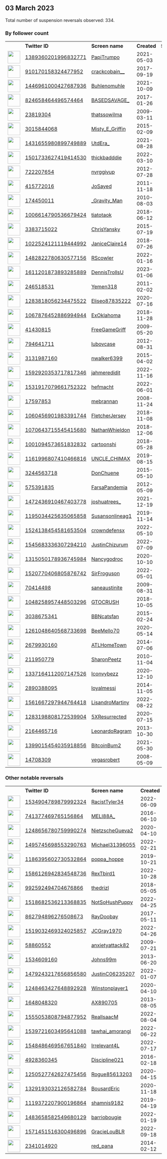 
## 03 March 2023
Total number of suspension reversals observed: 334.

### By follower count
<table><tr><th></th><th align="left">Twitter ID</th><th align="left">Screen name</th>
<th align="left">Created</th><th align="left">Status</th><th align="left">Suspended</th><th align="left">Followers</th>
<tr><td><a href="https://pbs.twimg.com/profile_images/1480206342740664323/Z8u5VdNO_normal.jpg"><img src="https://pbs.twimg.com/profile_images/1480206342740664323/Z8u5VdNO_normal.jpg" width="40px" height="40px" align="center"/></a></td><td><a href="https://twitter.com/intent/user?user_id=1389360201996832771">1389360201996832771</a></td><td><a href="https://twitter.com/PapiTrumpo">PapiTrumpo</a></td><td>2021-05-03</td><td align="center"></td><td>2023-02-27</td><td>830213</td></tr>
<tr><td><a href="https://pbs.twimg.com/profile_images/1567827364347772928/AMns92Cx_normal.jpg"><img src="https://pbs.twimg.com/profile_images/1567827364347772928/AMns92Cx_normal.jpg" width="40px" height="40px" align="center"/></a></td><td><a href="https://twitter.com/intent/user?user_id=910170158324477952">910170158324477952</a></td><td><a href="https://twitter.com/crackcobain__">crackcobain__</a></td><td>2017-09-19</td><td align="center"></td><td>2022-11-18</td><td>269104</td></tr>
<tr><td><a href="https://pbs.twimg.com/profile_images/1655904884980346880/mF0kH2J1_normal.jpg"><img src="https://pbs.twimg.com/profile_images/1655904884980346880/mF0kH2J1_normal.jpg" width="40px" height="40px" align="center"/></a></td><td><a href="https://twitter.com/intent/user?user_id=1446961000427687936">1446961000427687936</a></td><td><a href="https://twitter.com/Buhlenomuhle">Buhlenomuhle</a></td><td>2021-10-09</td><td align="center"></td><td>2023-02-06</td><td>221414</td></tr>
<tr><td><a href="https://pbs.twimg.com/profile_images/1670448760185319425/RgZW46JJ_normal.jpg"><img src="https://pbs.twimg.com/profile_images/1670448760185319425/RgZW46JJ_normal.jpg" width="40px" height="40px" align="center"/></a></td><td><a href="https://twitter.com/intent/user?user_id=824658464496574464">824658464496574464</a></td><td><a href="https://twitter.com/BASEDSAVAGE_">BASEDSAVAGE_</a></td><td>2017-01-26</td><td align="center"></td><td></td><td>212475</td></tr>
<tr><td><a href="https://pbs.twimg.com/profile_images/1630268670214586368/zz03Jutb_normal.jpg"><img src="https://pbs.twimg.com/profile_images/1630268670214586368/zz03Jutb_normal.jpg" width="40px" height="40px" align="center"/></a></td><td><a href="https://twitter.com/intent/user?user_id=23819304">23819304</a></td><td><a href="https://twitter.com/thatssowilma">thatssowilma</a></td><td>2009-03-11</td><td align="center"></td><td>2023-02-07</td><td>66701</td></tr>
<tr><td><a href="https://pbs.twimg.com/profile_images/1569830434447695872/kMvBpg7t_normal.jpg"><img src="https://pbs.twimg.com/profile_images/1569830434447695872/kMvBpg7t_normal.jpg" width="40px" height="40px" align="center"/></a></td><td><a href="https://twitter.com/intent/user?user_id=3015844068">3015844068</a></td><td><a href="https://twitter.com/Misty_E_Griffin">Misty_E_Griffin</a></td><td>2015-02-09</td><td align="center"></td><td>2022-09-21</td><td>37404</td></tr>
<tr><td><a href="https://pbs.twimg.com/profile_images/1669961870751539202/rChro408_normal.jpg"><img src="https://pbs.twimg.com/profile_images/1669961870751539202/rChro408_normal.jpg" width="40px" height="40px" align="center"/></a></td><td><a href="https://twitter.com/intent/user?user_id=1431655980899749889">1431655980899749889</a></td><td><a href="https://twitter.com/UtdEra_">UtdEra_</a></td><td>2021-08-28</td><td align="center"></td><td></td><td>32259</td></tr>
<tr><td><a href="https://pbs.twimg.com/profile_images/1630900479810043904/V0QqYb2x_normal.jpg"><img src="https://pbs.twimg.com/profile_images/1630900479810043904/V0QqYb2x_normal.jpg" width="40px" height="40px" align="center"/></a></td><td><a href="https://twitter.com/intent/user?user_id=1501733627419414530">1501733627419414530</a></td><td><a href="https://twitter.com/thickbadddie">thickbadddie</a></td><td>2022-03-10</td><td align="center"></td><td>2023-02-01</td><td>26492</td></tr>
<tr><td><a href="https://pbs.twimg.com/profile_images/992060967788756993/-kJpC8zx_normal.jpg"><img src="https://pbs.twimg.com/profile_images/992060967788756993/-kJpC8zx_normal.jpg" width="40px" height="40px" align="center"/></a></td><td><a href="https://twitter.com/intent/user?user_id=722207654">722207654</a></td><td><a href="https://twitter.com/nvrggivup">nvrggivup</a></td><td>2012-07-28</td><td align="center"></td><td></td><td>25008</td></tr>
<tr><td><a href="https://abs.twimg.com/sticky/default_profile_images/default_profile_normal.png"><img src="https://abs.twimg.com/sticky/default_profile_images/default_profile_normal.png" width="40px" height="40px" align="center"/></a></td><td><a href="https://twitter.com/intent/user?user_id=415772016">415772016</a></td><td><a href="https://twitter.com/JoSayed">JoSayed</a></td><td>2011-11-18</td><td align="center"></td><td>2023-02-07</td><td>22601</td></tr>
<tr><td><a href="https://pbs.twimg.com/profile_images/1286721442063634433/P9RyIl5S_normal.jpg"><img src="https://pbs.twimg.com/profile_images/1286721442063634433/P9RyIl5S_normal.jpg" width="40px" height="40px" align="center"/></a></td><td><a href="https://twitter.com/intent/user?user_id=174450011">174450011</a></td><td><a href="https://twitter.com/_Gravity_Man">_Gravity_Man</a></td><td>2010-08-03</td><td align="center"></td><td></td><td>17847</td></tr>
<tr><td><a href="https://pbs.twimg.com/profile_images/1664269190956748803/3aQ-EKfQ_normal.jpg"><img src="https://pbs.twimg.com/profile_images/1664269190956748803/3aQ-EKfQ_normal.jpg" width="40px" height="40px" align="center"/></a></td><td><a href="https://twitter.com/intent/user?user_id=1006614790536679424">1006614790536679424</a></td><td><a href="https://twitter.com/tiatotaok">tiatotaok</a></td><td>2018-06-12</td><td align="center"></td><td></td><td>11995</td></tr>
<tr><td><a href="https://pbs.twimg.com/profile_images/1653878826504536067/gC7MWj7M_normal.jpg"><img src="https://pbs.twimg.com/profile_images/1653878826504536067/gC7MWj7M_normal.jpg" width="40px" height="40px" align="center"/></a></td><td><a href="https://twitter.com/intent/user?user_id=3383715022">3383715022</a></td><td><a href="https://twitter.com/ChrisYansky">ChrisYansky</a></td><td>2015-07-19</td><td align="center"></td><td>2023-01-28</td><td>10462</td></tr>
<tr><td><a href="https://pbs.twimg.com/profile_images/1598502853097803778/Nq4Ct8vH_normal.jpg"><img src="https://pbs.twimg.com/profile_images/1598502853097803778/Nq4Ct8vH_normal.jpg" width="40px" height="40px" align="center"/></a></td><td><a href="https://twitter.com/intent/user?user_id=1022524121119444992">1022524121119444992</a></td><td><a href="https://twitter.com/JaniceClaire14">JaniceClaire14</a></td><td>2018-07-26</td><td align="center"></td><td>2022-12-03</td><td>8880</td></tr>
<tr><td><a href="https://pbs.twimg.com/profile_images/1535296896935284737/GCQlfHLQ_normal.jpg"><img src="https://pbs.twimg.com/profile_images/1535296896935284737/GCQlfHLQ_normal.jpg" width="40px" height="40px" align="center"/></a></td><td><a href="https://twitter.com/intent/user?user_id=1482822780630577156">1482822780630577156</a></td><td><a href="https://twitter.com/RScowler">RScowler</a></td><td>2022-01-16</td><td align="center"></td><td>2022-12-23</td><td>8843</td></tr>
<tr><td><a href="https://pbs.twimg.com/profile_images/1641220169484709895/T8rd10y5_normal.jpg"><img src="https://pbs.twimg.com/profile_images/1641220169484709895/T8rd10y5_normal.jpg" width="40px" height="40px" align="center"/></a></td><td><a href="https://twitter.com/intent/user?user_id=1611201873893285889">1611201873893285889</a></td><td><a href="https://twitter.com/DennisTrollsU">DennisTrollsU</a></td><td>2023-01-06</td><td align="center">🚫</td><td>2023-02-26</td><td>8042</td></tr>
<tr><td><a href="https://pbs.twimg.com/profile_images/2229154436/Yemen_normal.jpg"><img src="https://pbs.twimg.com/profile_images/2229154436/Yemen_normal.jpg" width="40px" height="40px" align="center"/></a></td><td><a href="https://twitter.com/intent/user?user_id=246518531">246518531</a></td><td><a href="https://twitter.com/Yemen318">Yemen318</a></td><td>2011-02-02</td><td align="center"></td><td></td><td>7987</td></tr>
<tr><td><a href="https://pbs.twimg.com/profile_images/1489794397034192898/TK9pLrX8_normal.jpg"><img src="https://pbs.twimg.com/profile_images/1489794397034192898/TK9pLrX8_normal.jpg" width="40px" height="40px" align="center"/></a></td><td><a href="https://twitter.com/intent/user?user_id=1283818056234475522">1283818056234475522</a></td><td><a href="https://twitter.com/Eliseo87835222">Eliseo87835222</a></td><td>2020-07-16</td><td align="center"></td><td>2022-11-09</td><td>7438</td></tr>
<tr><td><a href="https://pbs.twimg.com/profile_images/1376185978075840512/Q7Gkiia5_normal.jpg"><img src="https://pbs.twimg.com/profile_images/1376185978075840512/Q7Gkiia5_normal.jpg" width="40px" height="40px" align="center"/></a></td><td><a href="https://twitter.com/intent/user?user_id=1067876452886994944">1067876452886994944</a></td><td><a href="https://twitter.com/ExOklahoma">ExOklahoma</a></td><td>2018-11-28</td><td align="center"></td><td>2022-11-01</td><td>7028</td></tr>
<tr><td><a href="https://pbs.twimg.com/profile_images/1632744440078168064/uelsNaCw_normal.jpg"><img src="https://pbs.twimg.com/profile_images/1632744440078168064/uelsNaCw_normal.jpg" width="40px" height="40px" align="center"/></a></td><td><a href="https://twitter.com/intent/user?user_id=41430815">41430815</a></td><td><a href="https://twitter.com/FreeGameGriff">FreeGameGriff</a></td><td>2009-05-20</td><td align="center"></td><td>2022-09-24</td><td>6993</td></tr>
<tr><td><a href="https://pbs.twimg.com/profile_images/1535029162225946627/bNhIkWzp_normal.jpg"><img src="https://pbs.twimg.com/profile_images/1535029162225946627/bNhIkWzp_normal.jpg" width="40px" height="40px" align="center"/></a></td><td><a href="https://twitter.com/intent/user?user_id=794641711">794641711</a></td><td><a href="https://twitter.com/lubovcase">lubovcase</a></td><td>2012-08-31</td><td align="center"></td><td>2022-07-11</td><td>6685</td></tr>
<tr><td><a href="https://pbs.twimg.com/profile_images/588783961259802624/kQ1OJjrz_normal.jpg"><img src="https://pbs.twimg.com/profile_images/588783961259802624/kQ1OJjrz_normal.jpg" width="40px" height="40px" align="center"/></a></td><td><a href="https://twitter.com/intent/user?user_id=3131987160">3131987160</a></td><td><a href="https://twitter.com/nwalker6399">nwalker6399</a></td><td>2015-04-02</td><td align="center"></td><td></td><td>6658</td></tr>
<tr><td><a href="https://pbs.twimg.com/profile_images/1618216456335900672/QKf7e_zO_normal.jpg"><img src="https://pbs.twimg.com/profile_images/1618216456335900672/QKf7e_zO_normal.jpg" width="40px" height="40px" align="center"/></a></td><td><a href="https://twitter.com/intent/user?user_id=1592920353717817346">1592920353717817346</a></td><td><a href="https://twitter.com/jahmeredidit">jahmeredidit</a></td><td>2022-11-16</td><td align="center">🚫</td><td>2023-02-01</td><td>6417</td></tr>
<tr><td><a href="https://pbs.twimg.com/profile_images/1658515987157614613/xXnjXxgT_normal.jpg"><img src="https://pbs.twimg.com/profile_images/1658515987157614613/xXnjXxgT_normal.jpg" width="40px" height="40px" align="center"/></a></td><td><a href="https://twitter.com/intent/user?user_id=1531917079661752322">1531917079661752322</a></td><td><a href="https://twitter.com/hefmacht">hefmacht</a></td><td>2022-06-01</td><td align="center"></td><td>2023-01-12</td><td>5342</td></tr>
<tr><td><a href="https://pbs.twimg.com/profile_images/1510632598875246595/Nmm67tUn_normal.jpg"><img src="https://pbs.twimg.com/profile_images/1510632598875246595/Nmm67tUn_normal.jpg" width="40px" height="40px" align="center"/></a></td><td><a href="https://twitter.com/intent/user?user_id=17597853">17597853</a></td><td><a href="https://twitter.com/mebrannan">mebrannan</a></td><td>2008-11-24</td><td align="center"></td><td>2023-02-22</td><td>5147</td></tr>
<tr><td><a href="https://pbs.twimg.com/profile_images/1067637228451426304/KnU8b-qq_normal.jpg"><img src="https://pbs.twimg.com/profile_images/1067637228451426304/KnU8b-qq_normal.jpg" width="40px" height="40px" align="center"/></a></td><td><a href="https://twitter.com/intent/user?user_id=1060456901983391744">1060456901983391744</a></td><td><a href="https://twitter.com/FletcherJersey">FletcherJersey</a></td><td>2018-11-08</td><td align="center">🚫</td><td>2022-08-01</td><td>5014</td></tr>
<tr><td><a href="https://pbs.twimg.com/profile_images/1555712808226013185/nSZmi1Yu_normal.jpg"><img src="https://pbs.twimg.com/profile_images/1555712808226013185/nSZmi1Yu_normal.jpg" width="40px" height="40px" align="center"/></a></td><td><a href="https://twitter.com/intent/user?user_id=1070643715545415680">1070643715545415680</a></td><td><a href="https://twitter.com/NathanWhieldon">NathanWhieldon</a></td><td>2018-12-06</td><td align="center"></td><td>2022-10-14</td><td>4977</td></tr>
<tr><td><a href="https://pbs.twimg.com/profile_images/1653415995707469824/t6rutmtJ_normal.jpg"><img src="https://pbs.twimg.com/profile_images/1653415995707469824/t6rutmtJ_normal.jpg" width="40px" height="40px" align="center"/></a></td><td><a href="https://twitter.com/intent/user?user_id=1001094573651832832">1001094573651832832</a></td><td><a href="https://twitter.com/cartoonshi">cartoonshi</a></td><td>2018-05-28</td><td align="center"></td><td></td><td>4881</td></tr>
<tr><td><a href="https://pbs.twimg.com/profile_images/1634643462837485569/WlMVlCYm_normal.jpg"><img src="https://pbs.twimg.com/profile_images/1634643462837485569/WlMVlCYm_normal.jpg" width="40px" height="40px" align="center"/></a></td><td><a href="https://twitter.com/intent/user?user_id=1161996807410466816">1161996807410466816</a></td><td><a href="https://twitter.com/UNCLE_CHIMAX">UNCLE_CHIMAX</a></td><td>2019-08-15</td><td align="center"></td><td>2023-01-31</td><td>4427</td></tr>
<tr><td><a href="https://pbs.twimg.com/profile_images/1642796870647832578/r8_objKP_normal.jpg"><img src="https://pbs.twimg.com/profile_images/1642796870647832578/r8_objKP_normal.jpg" width="40px" height="40px" align="center"/></a></td><td><a href="https://twitter.com/intent/user?user_id=3244563718">3244563718</a></td><td><a href="https://twitter.com/DonChuene">DonChuene</a></td><td>2015-05-10</td><td align="center"></td><td>2022-12-07</td><td>4275</td></tr>
<tr><td><a href="https://pbs.twimg.com/profile_images/1651350510312607745/-bJXW04u_normal.jpg"><img src="https://pbs.twimg.com/profile_images/1651350510312607745/-bJXW04u_normal.jpg" width="40px" height="40px" align="center"/></a></td><td><a href="https://twitter.com/intent/user?user_id=575391835">575391835</a></td><td><a href="https://twitter.com/FarsaPandemia">FarsaPandemia</a></td><td>2012-05-09</td><td align="center"></td><td>2022-08-22</td><td>4120</td></tr>
<tr><td><a href="https://pbs.twimg.com/profile_images/1665921148952141825/XiKDVGu0_normal.jpg"><img src="https://pbs.twimg.com/profile_images/1665921148952141825/XiKDVGu0_normal.jpg" width="40px" height="40px" align="center"/></a></td><td><a href="https://twitter.com/intent/user?user_id=1472436910467403778">1472436910467403778</a></td><td><a href="https://twitter.com/joshuatrees_">joshuatrees_</a></td><td>2021-12-19</td><td align="center"></td><td>2023-02-20</td><td>4045</td></tr>
<tr><td><a href="https://pbs.twimg.com/profile_images/1607896418953428998/-badCcDw_normal.jpg"><img src="https://pbs.twimg.com/profile_images/1607896418953428998/-badCcDw_normal.jpg" width="40px" height="40px" align="center"/></a></td><td><a href="https://twitter.com/intent/user?user_id=1195034425635065858">1195034425635065858</a></td><td><a href="https://twitter.com/Susansonlineag1">Susansonlineag1</a></td><td>2019-11-14</td><td align="center">🚫</td><td>2023-02-16</td><td>3684</td></tr>
<tr><td><a href="https://pbs.twimg.com/profile_images/1671290600140972032/3AKlN9_K_normal.jpg"><img src="https://pbs.twimg.com/profile_images/1671290600140972032/3AKlN9_K_normal.jpg" width="40px" height="40px" align="center"/></a></td><td><a href="https://twitter.com/intent/user?user_id=1524138454581653504">1524138454581653504</a></td><td><a href="https://twitter.com/crowndefensx">crowndefensx</a></td><td>2022-05-10</td><td align="center"></td><td>2023-02-07</td><td>3439</td></tr>
<tr><td><a href="https://pbs.twimg.com/profile_images/1671397840059260929/LNrFpLSx_normal.jpg"><img src="https://pbs.twimg.com/profile_images/1671397840059260929/LNrFpLSx_normal.jpg" width="40px" height="40px" align="center"/></a></td><td><a href="https://twitter.com/intent/user?user_id=1545683336307294210">1545683336307294210</a></td><td><a href="https://twitter.com/JustinChizurum">JustinChizurum</a></td><td>2022-07-09</td><td align="center"></td><td>2023-01-30</td><td>3415</td></tr>
<tr><td><a href="https://pbs.twimg.com/profile_images/1419423317174505482/g7O557YL_normal.jpg"><img src="https://pbs.twimg.com/profile_images/1419423317174505482/g7O557YL_normal.jpg" width="40px" height="40px" align="center"/></a></td><td><a href="https://twitter.com/intent/user?user_id=1315050178936745984">1315050178936745984</a></td><td><a href="https://twitter.com/Nancygodroc">Nancygodroc</a></td><td>2020-10-10</td><td align="center"></td><td>2022-08-24</td><td>3374</td></tr>
<tr><td><a href="https://pbs.twimg.com/profile_images/1639246086756761602/nmUvBdWf_normal.jpg"><img src="https://pbs.twimg.com/profile_images/1639246086756761602/nmUvBdWf_normal.jpg" width="40px" height="40px" align="center"/></a></td><td><a href="https://twitter.com/intent/user?user_id=1520770406805876742">1520770406805876742</a></td><td><a href="https://twitter.com/SirFroguson">SirFroguson</a></td><td>2022-05-01</td><td align="center">🚫</td><td>2023-01-22</td><td>3231</td></tr>
<tr><td><a href="https://pbs.twimg.com/profile_images/1652433474614173696/PU_QAJIi_normal.jpg"><img src="https://pbs.twimg.com/profile_images/1652433474614173696/PU_QAJIi_normal.jpg" width="40px" height="40px" align="center"/></a></td><td><a href="https://twitter.com/intent/user?user_id=70414498">70414498</a></td><td><a href="https://twitter.com/saneaustinite">saneaustinite</a></td><td>2009-08-31</td><td align="center"></td><td>2022-07-16</td><td>3108</td></tr>
<tr><td><a href="https://pbs.twimg.com/profile_images/1088902110673022977/4jqAqkM9_normal.jpg"><img src="https://pbs.twimg.com/profile_images/1088902110673022977/4jqAqkM9_normal.jpg" width="40px" height="40px" align="center"/></a></td><td><a href="https://twitter.com/intent/user?user_id=1048258957448503296">1048258957448503296</a></td><td><a href="https://twitter.com/GTOCRUSH">GTOCRUSH</a></td><td>2018-10-05</td><td align="center"></td><td></td><td>2925</td></tr>
<tr><td><a href="https://pbs.twimg.com/profile_images/1525247672831074308/mipdOiof_normal.jpg"><img src="https://pbs.twimg.com/profile_images/1525247672831074308/mipdOiof_normal.jpg" width="40px" height="40px" align="center"/></a></td><td><a href="https://twitter.com/intent/user?user_id=3038675341">3038675341</a></td><td><a href="https://twitter.com/BBNcatsfan">BBNcatsfan</a></td><td>2015-02-24</td><td align="center"></td><td>2022-08-28</td><td>2792</td></tr>
<tr><td><a href="https://pbs.twimg.com/profile_images/1630235850431684611/T0AKHUEM_normal.jpg"><img src="https://pbs.twimg.com/profile_images/1630235850431684611/T0AKHUEM_normal.jpg" width="40px" height="40px" align="center"/></a></td><td><a href="https://twitter.com/intent/user?user_id=1261048640568733698">1261048640568733698</a></td><td><a href="https://twitter.com/BeeMello70">BeeMello70</a></td><td>2020-05-14</td><td align="center"></td><td>2023-02-06</td><td>2778</td></tr>
<tr><td><a href="https://pbs.twimg.com/profile_images/1668171093683720192/NcplmZ1Z_normal.jpg"><img src="https://pbs.twimg.com/profile_images/1668171093683720192/NcplmZ1Z_normal.jpg" width="40px" height="40px" align="center"/></a></td><td><a href="https://twitter.com/intent/user?user_id=2679930160">2679930160</a></td><td><a href="https://twitter.com/ATLHomeTown">ATLHomeTown</a></td><td>2014-07-06</td><td align="center"></td><td>2022-11-19</td><td>2690</td></tr>
<tr><td><a href="https://pbs.twimg.com/profile_images/733997571874693120/65XUaVEd_normal.jpg"><img src="https://pbs.twimg.com/profile_images/733997571874693120/65XUaVEd_normal.jpg" width="40px" height="40px" align="center"/></a></td><td><a href="https://twitter.com/intent/user?user_id=211950779">211950779</a></td><td><a href="https://twitter.com/SharonPeetz">SharonPeetz</a></td><td>2010-11-04</td><td align="center"></td><td>2022-07-23</td><td>2644</td></tr>
<tr><td><a href="https://pbs.twimg.com/profile_images/1671296572485775361/CZS-qHRl_normal.jpg"><img src="https://pbs.twimg.com/profile_images/1671296572485775361/CZS-qHRl_normal.jpg" width="40px" height="40px" align="center"/></a></td><td><a href="https://twitter.com/intent/user?user_id=1337164112007147526">1337164112007147526</a></td><td><a href="https://twitter.com/Iconvybezz">Iconvybezz</a></td><td>2020-12-10</td><td align="center"></td><td>2023-02-19</td><td>2623</td></tr>
<tr><td><a href="https://pbs.twimg.com/profile_images/1581883014996496385/X_1Om2T__normal.jpg"><img src="https://pbs.twimg.com/profile_images/1581883014996496385/X_1Om2T__normal.jpg" width="40px" height="40px" align="center"/></a></td><td><a href="https://twitter.com/intent/user?user_id=2890388095">2890388095</a></td><td><a href="https://twitter.com/loyalmessi">loyalmessi</a></td><td>2014-11-05</td><td align="center"></td><td>2022-12-19</td><td>2589</td></tr>
<tr><td><a href="https://pbs.twimg.com/profile_images/1642242306920030215/SeUvHCnd_normal.jpg"><img src="https://pbs.twimg.com/profile_images/1642242306920030215/SeUvHCnd_normal.jpg" width="40px" height="40px" align="center"/></a></td><td><a href="https://twitter.com/intent/user?user_id=1561667297944764418">1561667297944764418</a></td><td><a href="https://twitter.com/LisandroMartiny">LisandroMartiny</a></td><td>2022-08-22</td><td align="center">🚫</td><td>2023-02-06</td><td>2557</td></tr>
<tr><td><a href="https://pbs.twimg.com/profile_images/1385214041358884867/7tIBm8bS_normal.jpg"><img src="https://pbs.twimg.com/profile_images/1385214041358884867/7tIBm8bS_normal.jpg" width="40px" height="40px" align="center"/></a></td><td><a href="https://twitter.com/intent/user?user_id=1283198808172539904">1283198808172539904</a></td><td><a href="https://twitter.com/5XResurrected">5XResurrected</a></td><td>2020-07-15</td><td align="center"></td><td></td><td>2521</td></tr>
<tr><td><a href="https://pbs.twimg.com/profile_images/1667902771289538563/NDlJXxXi_normal.jpg"><img src="https://pbs.twimg.com/profile_images/1667902771289538563/NDlJXxXi_normal.jpg" width="40px" height="40px" align="center"/></a></td><td><a href="https://twitter.com/intent/user?user_id=2164465716">2164465716</a></td><td><a href="https://twitter.com/LeonardoRagram">LeonardoRagram</a></td><td>2013-10-30</td><td align="center"></td><td>2022-05-03</td><td>2489</td></tr>
<tr><td><a href="https://pbs.twimg.com/profile_images/1582886298452430848/cD9rX7tt_normal.jpg"><img src="https://pbs.twimg.com/profile_images/1582886298452430848/cD9rX7tt_normal.jpg" width="40px" height="40px" align="center"/></a></td><td><a href="https://twitter.com/intent/user?user_id=1399015454035918856">1399015454035918856</a></td><td><a href="https://twitter.com/BitcoinBum2">BitcoinBum2</a></td><td>2021-05-30</td><td align="center"></td><td>2023-02-21</td><td>2351</td></tr>
<tr><td><a href="https://pbs.twimg.com/profile_images/1645163731519774721/JHWFZ3M9_normal.jpg"><img src="https://pbs.twimg.com/profile_images/1645163731519774721/JHWFZ3M9_normal.jpg" width="40px" height="40px" align="center"/></a></td><td><a href="https://twitter.com/intent/user?user_id=14708309">14708309</a></td><td><a href="https://twitter.com/vegasrobert">vegasrobert</a></td><td>2008-05-09</td><td align="center"></td><td>2023-02-15</td><td>2329</td></tr>
</table>

### Other notable reversals
<table><tr><th></th><th align="left">Twitter ID</th><th align="left">Screen name</th>
<th align="left">Created</th><th align="left">Status</th><th align="left">Suspended</th><th align="left">Followers</th>
<tr><td><a href="https://pbs.twimg.com/profile_images/1535086893225975808/cj4gi3No_normal.jpg"><img src="https://pbs.twimg.com/profile_images/1535086893225975808/cj4gi3No_normal.jpg" width="40px" height="40px" align="center"/></a></td><td><a href="https://twitter.com/intent/user?user_id=1534904789879992324">1534904789879992324</a></td><td><a href="https://twitter.com/RacistTyler34">RacistTyler34</a></td><td>2022-06-09</td><td align="center"></td><td>2022-11-14</td><td>747</td></tr>
<tr><td><a href="https://pbs.twimg.com/profile_images/993503401446137856/9vUdKw8T_normal.jpg"><img src="https://pbs.twimg.com/profile_images/993503401446137856/9vUdKw8T_normal.jpg" width="40px" height="40px" align="center"/></a></td><td><a href="https://twitter.com/intent/user?user_id=741377469765156864">741377469765156864</a></td><td><a href="https://twitter.com/MELI88A_">MELI88A_</a></td><td>2016-06-10</td><td align="center"></td><td>2022-11-07</td><td>732</td></tr>
<tr><td><a href="https://pbs.twimg.com/profile_images/1248657501937004545/hzMuSs6a_normal.jpg"><img src="https://pbs.twimg.com/profile_images/1248657501937004545/hzMuSs6a_normal.jpg" width="40px" height="40px" align="center"/></a></td><td><a href="https://twitter.com/intent/user?user_id=1248656780759990274">1248656780759990274</a></td><td><a href="https://twitter.com/NietzscheGueva2">NietzscheGueva2</a></td><td>2020-04-10</td><td align="center">🚫</td><td>2022-11-27</td><td>71</td></tr>
<tr><td><a href="https://pbs.twimg.com/profile_images/1637948255131648002/STR386Gk_normal.jpg"><img src="https://pbs.twimg.com/profile_images/1637948255131648002/STR386Gk_normal.jpg" width="40px" height="40px" align="center"/></a></td><td><a href="https://twitter.com/intent/user?user_id=1495745698553290763">1495745698553290763</a></td><td><a href="https://twitter.com/Michael31396055">Michael31396055</a></td><td>2022-02-21</td><td align="center"></td><td>2023-02-07</td><td>259</td></tr>
<tr><td><a href="https://pbs.twimg.com/profile_images/1412883083276300293/XkvqR_MQ_normal.jpg"><img src="https://pbs.twimg.com/profile_images/1412883083276300293/XkvqR_MQ_normal.jpg" width="40px" height="40px" align="center"/></a></td><td><a href="https://twitter.com/intent/user?user_id=1186395602730532864">1186395602730532864</a></td><td><a href="https://twitter.com/poppa_hoppe">poppa_hoppe</a></td><td>2019-10-21</td><td align="center"></td><td>2022-10-06</td><td>784</td></tr>
<tr><td><a href="https://pbs.twimg.com/profile_images/1588639984143126528/17lkzviH_normal.jpg"><img src="https://pbs.twimg.com/profile_images/1588639984143126528/17lkzviH_normal.jpg" width="40px" height="40px" align="center"/></a></td><td><a href="https://twitter.com/intent/user?user_id=1586126942834548736">1586126942834548736</a></td><td><a href="https://twitter.com/RexTbird1">RexTbird1</a></td><td>2022-10-28</td><td align="center"></td><td>2023-03-01</td><td>303</td></tr>
<tr><td><a href="https://pbs.twimg.com/profile_images/1663647828445634560/PK1VNQBE_normal.jpg"><img src="https://pbs.twimg.com/profile_images/1663647828445634560/PK1VNQBE_normal.jpg" width="40px" height="40px" align="center"/></a></td><td><a href="https://twitter.com/intent/user?user_id=992592494704676866">992592494704676866</a></td><td><a href="https://twitter.com/thedrizl">thedrizl</a></td><td>2018-05-05</td><td align="center"></td><td>2022-12-27</td><td>595</td></tr>
<tr><td><a href="https://pbs.twimg.com/profile_images/1584667560385150981/ATl85sk0_normal.jpg"><img src="https://pbs.twimg.com/profile_images/1584667560385150981/ATl85sk0_normal.jpg" width="40px" height="40px" align="center"/></a></td><td><a href="https://twitter.com/intent/user?user_id=1518682536213368835">1518682536213368835</a></td><td><a href="https://twitter.com/NotSoHushPuppy">NotSoHushPuppy</a></td><td>2022-04-25</td><td align="center">🚫</td><td>2022-12-04</td><td>499</td></tr>
<tr><td><a href="https://pbs.twimg.com/profile_images/1334689021231063042/H225hO2K_normal.jpg"><img src="https://pbs.twimg.com/profile_images/1334689021231063042/H225hO2K_normal.jpg" width="40px" height="40px" align="center"/></a></td><td><a href="https://twitter.com/intent/user?user_id=862794896276508673">862794896276508673</a></td><td><a href="https://twitter.com/RayDoobay">RayDoobay</a></td><td>2017-05-11</td><td align="center"></td><td>2022-11-13</td><td>1651</td></tr>
<tr><td><a href="https://pbs.twimg.com/profile_images/1608226004454998016/O_A79tJS_normal.jpg"><img src="https://pbs.twimg.com/profile_images/1608226004454998016/O_A79tJS_normal.jpg" width="40px" height="40px" align="center"/></a></td><td><a href="https://twitter.com/intent/user?user_id=1519032469324025857">1519032469324025857</a></td><td><a href="https://twitter.com/JCGray1970">JCGray1970</a></td><td>2022-04-26</td><td align="center"></td><td>2023-01-02</td><td>361</td></tr>
<tr><td><a href="https://pbs.twimg.com/profile_images/1497272037567447043/6pi8yDWx_normal.jpg"><img src="https://pbs.twimg.com/profile_images/1497272037567447043/6pi8yDWx_normal.jpg" width="40px" height="40px" align="center"/></a></td><td><a href="https://twitter.com/intent/user?user_id=58860552">58860552</a></td><td><a href="https://twitter.com/anxietyattack82">anxietyattack82</a></td><td>2009-07-21</td><td align="center"></td><td>2022-12-19</td><td>922</td></tr>
<tr><td><a href="https://pbs.twimg.com/profile_images/1591844647525142534/RwTTCYeY_normal.jpg"><img src="https://pbs.twimg.com/profile_images/1591844647525142534/RwTTCYeY_normal.jpg" width="40px" height="40px" align="center"/></a></td><td><a href="https://twitter.com/intent/user?user_id=1534609160">1534609160</a></td><td><a href="https://twitter.com/Johns99m">Johns99m</a></td><td>2013-06-20</td><td align="center"></td><td>2022-12-22</td><td>110</td></tr>
<tr><td><a href="https://pbs.twimg.com/profile_images/1596005527804411905/_q_AHF2I_normal.jpg"><img src="https://pbs.twimg.com/profile_images/1596005527804411905/_q_AHF2I_normal.jpg" width="40px" height="40px" align="center"/></a></td><td><a href="https://twitter.com/intent/user?user_id=1479243217656856580">1479243217656856580</a></td><td><a href="https://twitter.com/JustinC06235207">JustinC06235207</a></td><td>2022-01-07</td><td align="center"></td><td>2022-12-05</td><td>26</td></tr>
<tr><td><a href="https://pbs.twimg.com/profile_images/1598139709707911173/kKf1PMA8_normal.jpg"><img src="https://pbs.twimg.com/profile_images/1598139709707911173/kKf1PMA8_normal.jpg" width="40px" height="40px" align="center"/></a></td><td><a href="https://twitter.com/intent/user?user_id=1248463427648892928">1248463427648892928</a></td><td><a href="https://twitter.com/Winstonplayer1">Winstonplayer1</a></td><td>2020-04-10</td><td align="center"></td><td>2022-12-05</td><td>375</td></tr>
<tr><td><a href="https://pbs.twimg.com/profile_images/1549533740623400961/LpMHJxZm_normal.jpg"><img src="https://pbs.twimg.com/profile_images/1549533740623400961/LpMHJxZm_normal.jpg" width="40px" height="40px" align="center"/></a></td><td><a href="https://twitter.com/intent/user?user_id=1648048320">1648048320</a></td><td><a href="https://twitter.com/AX890705">AX890705</a></td><td>2013-08-05</td><td align="center"></td><td>2022-12-14</td><td>258</td></tr>
<tr><td><a href="https://pbs.twimg.com/profile_images/1643414594679894018/VmFhkoFC_normal.jpg"><img src="https://pbs.twimg.com/profile_images/1643414594679894018/VmFhkoFC_normal.jpg" width="40px" height="40px" align="center"/></a></td><td><a href="https://twitter.com/intent/user?user_id=1555053808794877952">1555053808794877952</a></td><td><a href="https://twitter.com/RealIsaacM">RealIsaacM</a></td><td>2022-08-04</td><td align="center"></td><td>2022-12-01</td><td>462</td></tr>
<tr><td><a href="https://pbs.twimg.com/profile_images/1592975964736172033/5MpIvInZ_normal.jpg"><img src="https://pbs.twimg.com/profile_images/1592975964736172033/5MpIvInZ_normal.jpg" width="40px" height="40px" align="center"/></a></td><td><a href="https://twitter.com/intent/user?user_id=1539721603495641088">1539721603495641088</a></td><td><a href="https://twitter.com/tawhai_amorangi">tawhai_amorangi</a></td><td>2022-06-22</td><td align="center">👋</td><td>2023-02-05</td><td>1</td></tr>
<tr><td><a href="https://pbs.twimg.com/profile_images/1631888140733431810/RpKUQaz8_normal.jpg"><img src="https://pbs.twimg.com/profile_images/1631888140733431810/RpKUQaz8_normal.jpg" width="40px" height="40px" align="center"/></a></td><td><a href="https://twitter.com/intent/user?user_id=1548486469567651840">1548486469567651840</a></td><td><a href="https://twitter.com/Irrelevant4L">Irrelevant4L</a></td><td>2022-07-17</td><td align="center"></td><td>2023-01-01</td><td>26</td></tr>
<tr><td><a href="https://pbs.twimg.com/profile_images/1660456744009584641/eaxNVf4M_normal.jpg"><img src="https://pbs.twimg.com/profile_images/1660456744009584641/eaxNVf4M_normal.jpg" width="40px" height="40px" align="center"/></a></td><td><a href="https://twitter.com/intent/user?user_id=4928360345">4928360345</a></td><td><a href="https://twitter.com/Discipline021">Discipline021</a></td><td>2016-02-18</td><td align="center"></td><td>2022-12-01</td><td>329</td></tr>
<tr><td><a href="https://pbs.twimg.com/profile_images/1250527967253417985/KbITctE__normal.jpg"><img src="https://pbs.twimg.com/profile_images/1250527967253417985/KbITctE__normal.jpg" width="40px" height="40px" align="center"/></a></td><td><a href="https://twitter.com/intent/user?user_id=1250527742627475456">1250527742627475456</a></td><td><a href="https://twitter.com/Rogue85613203">Rogue85613203</a></td><td>2020-04-15</td><td align="center"></td><td>2022-12-22</td><td>142</td></tr>
<tr><td><a href="https://pbs.twimg.com/profile_images/1364881453268357121/n7u2FRiz_normal.jpg"><img src="https://pbs.twimg.com/profile_images/1364881453268357121/n7u2FRiz_normal.jpg" width="40px" height="40px" align="center"/></a></td><td><a href="https://twitter.com/intent/user?user_id=1329193032126582784">1329193032126582784</a></td><td><a href="https://twitter.com/BousardEric">BousardEric</a></td><td>2020-11-18</td><td align="center"></td><td>2023-02-04</td><td>70</td></tr>
<tr><td><a href="https://pbs.twimg.com/profile_images/1208334737053323267/s2J5pQsW_normal.jpg"><img src="https://pbs.twimg.com/profile_images/1208334737053323267/s2J5pQsW_normal.jpg" width="40px" height="40px" align="center"/></a></td><td><a href="https://twitter.com/intent/user?user_id=1119372207900196864">1119372207900196864</a></td><td><a href="https://twitter.com/shamnis9182">shamnis9182</a></td><td>2019-04-19</td><td align="center"></td><td>2022-11-24</td><td>579</td></tr>
<tr><td><a href="https://pbs.twimg.com/profile_images/1669927074415677441/eGv9Cd5c_normal.jpg"><img src="https://pbs.twimg.com/profile_images/1669927074415677441/eGv9Cd5c_normal.jpg" width="40px" height="40px" align="center"/></a></td><td><a href="https://twitter.com/intent/user?user_id=1483658582549680129">1483658582549680129</a></td><td><a href="https://twitter.com/barriobougie">barriobougie</a></td><td>2022-01-19</td><td align="center"></td><td>2022-12-15</td><td>186</td></tr>
<tr><td><a href="https://pbs.twimg.com/profile_images/1641474564772311040/p0Gj48RT_normal.jpg"><img src="https://pbs.twimg.com/profile_images/1641474564772311040/p0Gj48RT_normal.jpg" width="40px" height="40px" align="center"/></a></td><td><a href="https://twitter.com/intent/user?user_id=1571451516300496896">1571451516300496896</a></td><td><a href="https://twitter.com/GracieLouBLR">GracieLouBLR</a></td><td>2022-09-18</td><td align="center"></td><td>2022-12-29</td><td>752</td></tr>
<tr><td><a href="https://pbs.twimg.com/profile_images/433731943402721280/lbdMn1bJ_normal.jpeg"><img src="https://pbs.twimg.com/profile_images/433731943402721280/lbdMn1bJ_normal.jpeg" width="40px" height="40px" align="center"/></a></td><td><a href="https://twitter.com/intent/user?user_id=2341014920">2341014920</a></td><td><a href="https://twitter.com/red_pana">red_pana</a></td><td>2014-02-12</td><td align="center"></td><td>2022-08-05</td><td>803</td></tr>
</table>

